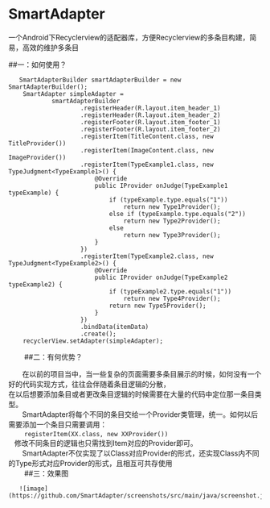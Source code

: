 # SmartAdapter
一个Android下Recyclerview的适配器库，方便Recyclerview的多条目构建，简易，高效的维护多条目

##一：如何使用？

       SmartAdapterBuilder smartAdapterBuilder = new SmartAdapterBuilder();
        SmartAdapter simpleAdapter =
                smartAdapterBuilder
                        .registerHeader(R.layout.item_header_1)
                        .registerHeader(R.layout.item_header_2)
                        .registerFooter(R.layout.item_footer_1)
                        .registerFooter(R.layout.item_footer_2)
                        .registerItem(TitleContent.class, new TitleProvider())
                        .registerItem(ImageContent.class, new ImageProvider())
                        .registerItem(TypeExample1.class, new TypeJudgment<TypeExample1>() {
                            @Override
                            public IProvider onJudge(TypeExample1 typeExample) {
                                if (typeExample.type.equals("1"))
                                    return new Type1Provider();
                                else if (typeExample.type.equals("2"))
                                    return new Type2Provider();
                                else
                                    return new Type3Provider();
                            }
                        })
                        .registerItem(TypeExample2.class, new TypeJudgment<TypeExample2>() {
                            @Override
                            public IProvider onJudge(TypeExample2 typeExample2) {
                                if (typeExample2.type.equals("1"))
                                    return new Type4Provider();
                                return new Type5Provider();
                            }
                        })
                        .bindData(itemData)
                        .create();
        recyclerView.setAdapter(simpleAdapter);
        
##二：有何优势？
        
        在以前的项目当中，当一些复杂的页面需要多条目展示的时候，如何没有一个好的代码实现方式，往往会伴随着条目逻辑的分散，<br>
    在以后想要添加条目或者更改条目逻辑的时候需要在大量的代码中定位那一条目类型。<br>
        SmartAdapter将每个不同的条目交给一个Provider类管理，统一。如何以后需要添加一个条目只需要调用：<br>
         `registerItem(XX.class, new XXProvider()) `<br>
    修改不同条目的逻辑也只需找到Item对应的Provider即可。<br>
        SmartAdapter不仅实现了以Class对应Provider的形式，还实现Class内不同的Type形式对应Provider的形式，且相互可共存使用<br>
        
##三：效果图


       ![image](https://github.com/SmartAdapter/screenshots/src/main/java/screenshot.jpg)
       
        

